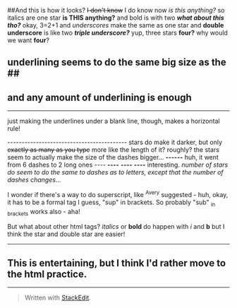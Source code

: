 ##And this is how it looks?
~~I don't know~~ I do know now
*is this anything?* so italics are one star
**is THIS anything?** and bold is with two
***what about this tho?*** okay, 3=2+1
and _underscores_ make the same as one star
and __double underscore__ is like two
___triple underscore?___ yup, three stars
____four?____ why would we want ****four****?

underlining seems to do the same big size as the ##
---

and any amount of underlining is enough
---
---
just making the underlines under a blank line, though, makes a horizontal rule!

*------------------------------------------* stars do make it darker, but only ~~exactly as many as you type~~ more like the length of it? roughly? the stars seem to actually make the size of the dashes bigger...
**------** huh, it went from 6 dashes to 2 long ones
*----* **----** ***----*** ****----**** interesting.
*number of stars do seem to do the same to dashes as to letters, except that the number of dashes changes...*

I wonder if there's a way to do superscript, like <sup>Avery</sup> suggested - huh, okay, it has to be a formal tag I guess, "sup" in brackets. So probably "sub" <sub>in brackets</sub> works also - aha!

But what about other html tags? <i>italics</i> or <b>bold</b> do happen with *i* and **b** but I think the star and double star are easier!

----------
This is entertaining, but I think I'd rather move to the html practice.
----------

----------


> Written with [StackEdit](https://stackedit.io/).

